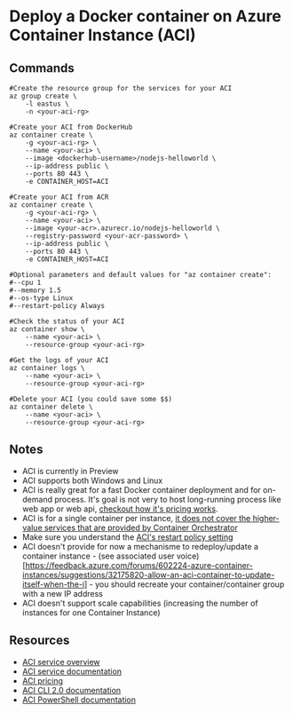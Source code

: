 # Deploy a Docker container on Azure Container Instance (ACI)

## Commands

```
#Create the resource group for the services for your ACI
az group create \
    -l eastus \
    -n <your-aci-rg>

#Create your ACI from DockerHub
az container create \
    -g <your-aci-rg> \
    --name <your-aci> \
    --image <dockerhub-username>/nodejs-helloworld \
    --ip-address public \
    --ports 80 443 \
    -e CONTAINER_HOST=ACI

#Create your ACI from ACR
az container create \
    -g <your-aci-rg> \
    --name <your-aci> \
    --image <your-acr>.azurecr.io/nodejs-helloworld \
    --registry-password <your-acr-password> \
    --ip-address public \
    --ports 80 443 \
    -e CONTAINER_HOST=ACI 

#Optional parameters and default values for "az container create":
#--cpu 1
#--memory 1.5
#--os-type Linux
#--restart-policy Always

#Check the status of your ACI
az container show \
    --name <your-aci> \
    --resource-group <your-aci-rg>

#Get the logs of your ACI
az container logs \
    --name <your-aci> \
    --resource-group <your-aci-rg>

#Delete your ACI (you could save some $$)
az container delete \
    --name <your-aci> \
    --resource-group <your-aci-rg>
```

## Notes

- ACI is currently in Preview
- ACI supports both Windows and Linux
- ACI is really great for a fast Docker container deployment and for on-demand process. It's goal is not very to host long-running process like web app or web api, [checkout how it's pricing works](https://azure.microsoft.com/pricing/details/container-instances/).
- ACI is for a single container per instance, [it does not cover the higher-value services that are provided by Container Orchestrator](https://docs.microsoft.com/en-us/azure/container-instances/container-instances-orchestrator-relationship)
- Make sure you understand the [ACI's restart policy setting](https://docs.microsoft.com/en-us/azure/container-instances/container-instances-restart-policy)
- ACI doesn't provide for now a mechanisme to redeploy/update a container instance - (see associated user voice)[https://feedback.azure.com/forums/602224-azure-container-instances/suggestions/32175820-allow-an-aci-container-to-update-itself-when-the-i] - you should recreate your container/container group with a new IP address
- ACI doesn't support scale capabilities (increasing the number of instances for one Container Instance)

## Resources

- [ACI service overview](https://azure.microsoft.com/services/container-instances/)
- [ACI service documentation](https://docs.microsoft.com/azure/container-instances/)
- [ACI pricing](https://azure.microsoft.com/pricing/details/container-instances/)
- [ACI CLI 2.0 documentation](https://docs.microsoft.com/cli/azure/container)
- [ACI PowerShell documentation](https://docs.microsoft.com/powershell/module/azurerm.containerinstance/#container_instances)